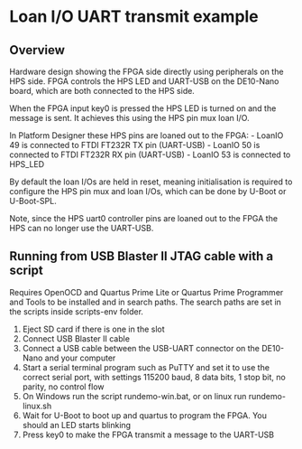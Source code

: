 # Loan I/O UART transmit example

## Overview

Hardware design showing the FPGA side directly using peripherals on the HPS side.  FPGA controls the HPS LED and UART-USB on the DE10-Nano board, which are both connected to the HPS side.

When the FPGA input key0 is pressed the HPS LED is turned on and the message is sent.  It achieves this using the HPS pin mux loan I/O.

In Platform Designer these HPS pins are loaned out to the FPGA:
	- LoanIO 49 is connected to FTDI FT232R TX pin (UART-USB)
	- LoanIO 50 is connected to FTDI FT232R RX pin (UART-USB)
	- LoanIO 53 is connected to HPS_LED

By default the loan I/Os are held in reset, meaning initialisation is required to configure the HPS pin mux and loan I/Os, which can be done by U-Boot or U-Boot-SPL.

Note, since the HPS uart0 controller pins are loaned out to the FPGA the HPS can no longer use the UART-USB.

## Running from USB Blaster II JTAG cable with a script

Requires OpenOCD and Quartus Prime Lite or Quartus Prime Programmer and Tools to be installed and in search paths.  The search paths are set in the scripts inside scripts-env folder.

1. Eject SD card if there is one in the slot
2. Connect USB Blaster II cable
3. Connect a USB cable between the USB-UART connector on the DE10-Nano and your computer
4. Start a serial terminal program such as PuTTY and set it to use the correct serial port, with settings 115200 baud, 8 data bits, 1 stop bit, no parity, no control flow
5. On Windows run the script rundemo-win.bat, or on linux run rundemo-linux.sh
6. Wait for U-Boot to boot up and quartus to program the FPGA.  You should an LED starts blinking
7. Press key0 to make the FPGA transmit a message to the UART-USB

